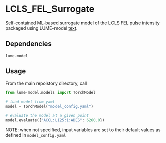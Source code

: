 # LCLS_FEL_Surrogate
Self-contained ML-based surrogate model of the LCLS FEL pulse intensity packaged using LUME-model [text](https://slaclab.github.io/lume-model/).

## Dependencies
```
lume-model
```

## Usage
From the main repoistory directory, call
```python
from lume-model.models import TorchModel

# load model from yaml
model = TorchModel("model_config.yaml")

# evaluate the model at a given point
model.evaluate({"ACCL:LI25:1:ADES": 6260.0})
```
 NOTE: when not specified, input variables are set to their default values
 as defined in `model_config.yaml`